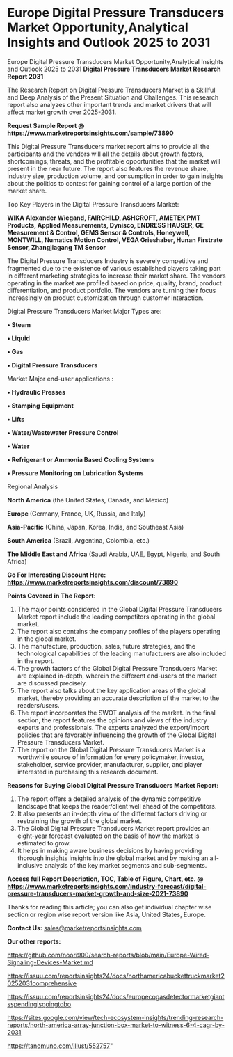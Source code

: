 # Europe Digital Pressure Transducers Market Opportunity,Analytical Insights and Outlook 2025 to 2031
 Europe Digital Pressure Transducers Market Opportunity,Analytical Insights and Outlook 2025 to 2031
<strong>Digital Pressure Transducers Market Research Report 2031</strong>

The Research Report on Digital Pressure Transducers Market is a Skillful and Deep Analysis of the Present Situation and Challenges. This research report also analyzes other important trends and market drivers that will affect market growth over 2025-2031.

<strong>Request Sample Report @ <a href=https://www.marketreportsinsights.com/sample/73890>https://www.marketreportsinsights.com/sample/73890</a></strong>

This Digital Pressure Transducers market report aims to provide all the participants and the vendors will all the details about growth factors, shortcomings, threats, and the profitable opportunities that the market will present in the near future. The report also features the revenue share, industry size, production volume, and consumption in order to gain insights about the politics to contest for gaining control of a large portion of the market share.

Top Key Players in the Digital Pressure Transducers Market:

<strong>WIKA Alexander Wiegand, FAIRCHILD, ASHCROFT, AMETEK PMT Products, Applied Measurements, Dynisco, ENDRESS HAUSER, GE Measurement & Control, GEMS Sensor & Controls, Honeywell, MONTWILL, Numatics Motion Control, VEGA Grieshaber, Hunan Firstrate Sensor, Zhangjiagang TM Sensor</strong>

The Digital Pressure Transducers Industry is severely competitive and fragmented due to the existence of various established players taking part in different marketing strategies to increase their market share. The vendors operating in the market are profiled based on price, quality, brand, product differentiation, and product portfolio. The vendors are turning their focus increasingly on product customization through customer interaction.

Digital Pressure Transducers Market Major Types are:

<strong>• Steam

• Liquid

• Gas

• Digital Pressure Transducers</strong>

Market Major end-user applications :

<strong>• Hydraulic Presses

• Stamping Equipment

• Lifts

• Water/Wastewater Pressure Control

• Water

• Refrigerant or Ammonia Based Cooling Systems

• Pressure Monitoring on Lubrication Systems</strong>

Regional Analysis

</u><strong><b>North America</b></strong> (the United States, Canada, and Mexico)

<strong><b>Europe </b></strong>(Germany, France, UK, Russia, and Italy)

<strong><b>Asia-Pacific</b></strong> (China, Japan, Korea, India, and Southeast Asia)

<strong><b>South America</b></strong> (Brazil, Argentina, Colombia, etc.)

<strong><b>The Middle East and Africa</b></strong> (Saudi Arabia, UAE, Egypt, Nigeria, and South Africa)

<strong>Go For Interesting Discount Here: <a href=https://www.marketreportsinsights.com/discount/73890>https://www.marketreportsinsights.com/discount/73890</a></strong>

<strong>Points Covered in The Report:</strong>
<ol>
  <li>The major points considered in the Global Digital Pressure Transducers Market report include the leading competitors operating in the global market.</li>
  <li>The report also contains the company profiles of the players operating in the global market.</li>
  <li>The manufacture, production, sales, future strategies, and the technological capabilities of the leading manufacturers are also included in the report.</li>
  <li>The growth factors of the Global Digital Pressure Transducers Market are explained in-depth, wherein the different end-users of the market are discussed precisely.</li>
  <li>The report also talks about the key application areas of the global market, thereby providing an accurate description of the market to the readers/users.</li>
  <li>The report incorporates the SWOT analysis of the market. In the final section, the report features the opinions and views of the industry experts and professionals. The experts analyzed the export/import policies that are favorably influencing the growth of the Global Digital Pressure Transducers Market.</li>
  <li>The report on the Global Digital Pressure Transducers Market is a worthwhile source of information for every policymaker, investor, stakeholder, service provider, manufacturer, supplier, and player interested in purchasing this research document.</li>
</ol>
<strong>Reasons for Buying Global Digital Pressure Transducers Market Report:</strong>

<ol>
  <li>The report offers a detailed analysis of the dynamic competitive landscape that keeps the reader/client well ahead of the competitors.</li>
  <li>It also presents an in-depth view of the different factors driving or restraining the growth of the global market.</li>
  <li>The Global Digital Pressure Transducers Market report provides an eight-year forecast evaluated on the basis of how the market is estimated to grow.</li>
  <li>It helps in making aware business decisions by having providing thorough insights insights into the global market and by making an all-inclusive analysis of the key market segments and sub-segments.</li>
</ol>
<strong>Access full Report Description, TOC, Table of Figure, Chart, etc. @ <a href=https://www.marketreportsinsights.com/industry-forecast/digital-pressure-transducers-market-growth-and-size-2021-73890>https://www.marketreportsinsights.com/industry-forecast/digital-pressure-transducers-market-growth-and-size-2021-73890</a></strong>


Thanks for reading this article; you can also get individual chapter wise section or region wise report version like Asia, United States, Europe.

<strong>Contact Us:</strong>
sales@marketreportsinsights.com

<strong>Our other reports:</strong>

<a href=https://github.com/noori900/search-reports/blob/main/Europe-Wired-Signaling-Devices-Market.md>https://github.com/noori900/search-reports/blob/main/Europe-Wired-Signaling-Devices-Market.md</a>

<a href=https://issuu.com/reportsinsights24/docs/northamericabuckettruckmarket20252031comprehensive>https://issuu.com/reportsinsights24/docs/northamericabuckettruckmarket20252031comprehensive</a>

<a href=https://issuu.com/reportsinsights24/docs/europecogasdetectormarketgiantsspendingisgoingtobo>https://issuu.com/reportsinsights24/docs/europecogasdetectormarketgiantsspendingisgoingtobo</a>

<a href=https://sites.google.com/view/tech-ecosystem-insights/trending-research-reports/north-america-array-junction-box-market-to-witness-6-4-cagr-by-2031>https://sites.google.com/view/tech-ecosystem-insights/trending-research-reports/north-america-array-junction-box-market-to-witness-6-4-cagr-by-2031</a>

<a href=https://tanomuno.com/illust/552757>https://tanomuno.com/illust/552757</a>"
